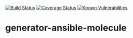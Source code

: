 [![Build Status](https://travis-ci.com/Aaron-K-T-Berry/generator-ansible-molecule.svg?branch=master)](https://travis-ci.com/Aaron-K-T-Berry/generator-ansible-molecule)
[![Coverage Status](https://coveralls.io/repos/github/Aaron-K-T-Berry/generator-ansible-molecule/badge.svg?branch=master)](https://coveralls.io/github/Aaron-K-T-Berry/generator-ansible-molecule?branch=master)
[![Known Vulnerabilities](https://snyk.io/test/github/Aaron-K-T-Berry/generator-ansible-molecule/badge.svg)](https://snyk.io/test/github/Aaron-K-T-Berry/generator-ansible-molecule)
# generator-ansible-molecule

<!-- TODO [OPTS] Add option to specify path of install -->
<!-- TODO [OPTS] Print out all options after yo message -->
<!-- TODO [CICD] Add more ci cd options aim for all free ones-->
<!-- TODO [TESTS] Split up tests more logically -->
<!-- TODO [CLEANUP] Refactor generator to be more compact -->
<!-- TODO [CLEANUP] Prompts var name -->
<!-- TODO [CLEANUP] Refactor to use full yeoman life cycle -->
<!-- TODO [CLEANUP] Add a goodbye message -->
<!-- TODO [REPO] Write read me -->